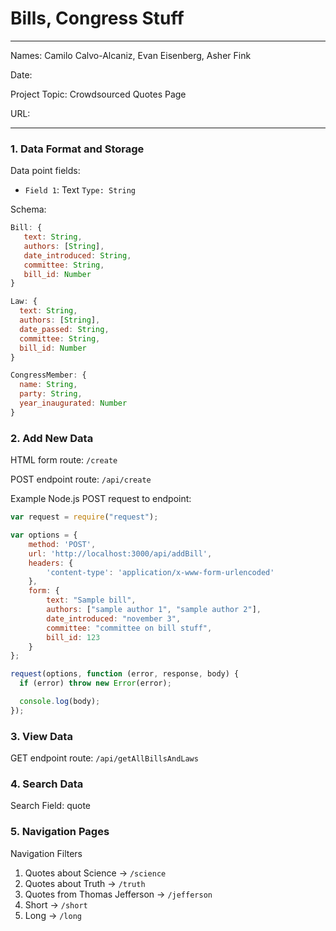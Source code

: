 
# Bills, Congress Stuff

---

Names: Camilo Calvo-Alcaniz,  Evan Eisenberg, Asher Fink

Date:

Project Topic: Crowdsourced Quotes Page

URL:

---

### 1. Data Format and Storage

<!-- TODO: update this for each of: bill, law, congress member -->
Data point fields:
- `Field 1`: Text      `Type: String`

Schema:
```javascript
Bill: {
   text: String,
   authors: [String],
   date_introduced: String,
   committee: String,
   bill_id: Number
}

Law: {
  text: String,
  authors: [String],
  date_passed: String,
  committee: String,
  bill_id: Number
}

CongressMember: {
  name: String,
  party: String,
  year_inaugurated: Number
}
```

### 2. Add New Data

HTML form route: `/create`

POST endpoint route: `/api/create`

Example Node.js POST request to endpoint:
```javascript
var request = require("request");

var options = {
    method: 'POST',
    url: 'http://localhost:3000/api/addBill',
    headers: {
        'content-type': 'application/x-www-form-urlencoded'
    },
    form: {
        text: "Sample bill",
        authors: ["sample author 1", "sample author 2"],
        date_introduced: "november 3",
        committee: "committee on bill stuff",
        bill_id: 123
    }
};

request(options, function (error, response, body) {
  if (error) throw new Error(error);

  console.log(body);
});
```

### 3. View Data

GET endpoint route: `/api/getAllBillsAndLaws`

<!-- Past here not updated yet -->

### 4. Search Data

Search Field: quote

### 5. Navigation Pages

Navigation Filters
1. Quotes about Science -> `/science`
2. Quotes about Truth -> `/truth`
3. Quotes from Thomas Jefferson -> `/jefferson`
4. Short -> `/short`
5. Long -> `/long`
